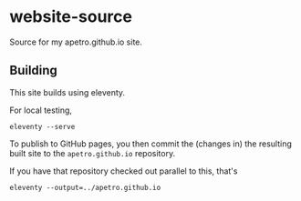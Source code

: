 # website-source

Source for my apetro.github.io site.

## Building

This site builds using eleventy.

For local testing, 

`eleventy --serve`

To publish to GitHub pages, you then commit the (changes in) the resulting built site to the `apetro.github.io` repository.

If you have that repository checked out parallel to this, that's

`eleventy --output=../apetro.github.io`
